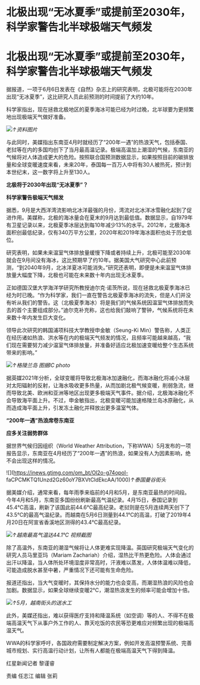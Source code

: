 # 北极出现“无冰夏季”或提前至2030年，科学家警告北半球极端天气频发

# 北极出现“无冰夏季”或提前至2030年，科学家警告北半球极端天气频发

据报道，一项于6月6日发表在《自然》杂志上的研究表明，北极可能将在2030年出现“无冰夏季”，这比研究人员此前预测的时间提前了大约10年。

科学家指出，现在拯救北极地区的夏季海冰可能已经为时过晚，北半球要为更频繁地出现极端天气做好准备。

![](https://inews.gtimg.com/om_bt/OIeOIjc3CcCdqsCA_v2yqK5dHxvlkilzutLHPtOj4sDz0AA/1000)_↑资料图片_

与此同时，美媒指出东南亚4月时就经历了“200年一遇”的热浪天气，包括泰国、老挝等在内的多国均创下了当月最高温记录。极端高温加上潮湿的气候，东南亚的气候将对人体造成更大的危险。按照联合国预测数据显示，如果按照目前的碳排放量和全球变暖速度来看，未来20年，泰国每一百万人中将有30人被热死，预计到本世纪末，这一数字将上升至130人。

**北极将于2030年出现“无冰夏季”？**

**科学家警告极端天气频发**

据悉，9月是大西洋湾流影响北冰洋最强的月份，湾流对北冰洋冰雪融化起到了促进作用。美媒称，北极的海冰量会在夏末的9月达到最低值。数据显示，自1979年有卫星记录以来，北极夏季冰层达到每10年减少13%的水平。2012年，北极海冰面积创最低纪录，仅有340万平方公里，2020年和2019年海冰面积也处于历史低位。

研究表明，如果未来温室气体排放量缓慢下降或者持续上升，北极可能至2030年就会在9月间没有海冰，这比预期早了约10年。据美国大气研究中心此前预测，“到2040年9月，北冰洋夏冰可能消失。”研究还表明，即便是未来温室气体排放量大幅度下降，北极也可能在未来数十年内出现无冰夏季。

正如德国汉堡大学海洋学研究所教授迪尔克·诺茨所说，现在拯救北极夏季海冰已经为时已晚。“作为科学家，我们一直在警告北极夏季海冰的流失，但是人们并没有听从我们的警告。这（北极夏季海冰）将是我们的气候系统因温室气体排放而失去的首个主要组成部分。”迪尔克补充称，这也给我们敲响了警钟，气候系统将在未来数十年内发生巨大变化。

领导此次研究的韩国浦项科技大学教授申金敏（Seung-Ki
Min）警告称，人类正在经历诸如热浪、洪水等在内的极端天气频发的情况，且频率可能越来越高，“我们现在需要努力减少温室气体排放量，并准备好适应北极加速变暖给整个生态系统带来的影响。”

![](https://inews.gtimg.com/om_bt/OiJybZLluq7ewD4IGcNMY6Yx8slXRUfYEhjKTYXrcfdNsAA/1000)_↑格陵兰岛
图据IC photo_

据英媒2021年分析，全球变暖将导致北极海冰加速融化，而海冰融化将减小冰层对太阳辐射的反射，让海水吸收更多热量，从而加剧北极气候变暖，削弱急流，继而导致北美、欧洲和亚洲等地区出现更多极端天气事件。据介绍，北极海冰融化不会导致海平面上升。不过，申金敏指出，北极变暖可能加速格陵兰岛冰原融化，从而造成海平面上升，引发冻土融化并释放出更多温室气体。

**“200年一遇”热浪席卷东南亚**

**应多关注弱势群体**

据世界气候归因组织（World Weather
Attribution，下称WWA）5月发布的一项报告显示，东南亚在4月经历了“200年一遇”的热浪，如果没有人为因素影响，绝不会出现这样的情况。

![](https://inews.gtimg.com/om_bt/Ol2o-g74opol-
faCPCMKTQ1Unzd2Gz60oY7BXVtCldEkcAA/1000)_↑泰国曼谷街头_

据美媒介绍，通常来看，每年雨季来临前的4月和5月，是东南亚最热的时间段。今年4月和5月，东南亚多国纷纷刷新最高气温纪录。4月15日，泰国记录到45.4℃高温，刷新了该国此前44.6℃最高纪录。老挝则是在5月连续两天创下了43.5℃的最高气温纪录。而越南在5月6日测量到44.1℃的高温，打破了2019年4月20日在阿宣省香溪地区测得的43.4℃最高纪录。

![](https://inews.gtimg.com/om_bt/OEBAStC5uDFIsj9ukn5gK5dWu4f5p3JQQtAiokxn827M0AA/1000)_↑越南最高气温达44.1℃
视频截图_

除了高温外，东南亚的潮湿气候将让人体更难实现降温。英国研究极端天气变化的研究人员马里亚玛（Mariam
Zachariah）介绍，湿热比干热更危险。人体会通过出汗以降温，当人体所处环境湿度非常高时，汗液难以蒸发，人体体温难以降低，可能造成脱水甚至中暑，严重情况下还可能有生命危险。

报道还指出，当大气变暖时，其保持水分的能力也会变高，而潮湿热浪的风险也会加剧。数据显示，如果全球继续变暖2℃，潮湿热浪发生的频率可能会增加十倍。

![](https://inews.gtimg.com/om_bt/OtvUWIBfh5Yf77dFu5-4Fgq6F-klkSVL1w6p3TkzKApt0AA/1000)_↑5月，越南街头的送水工_

此外，美媒还指出，难以获得医疗支持和降温系统（如空调）等的人、不得不在极端高温天气下从事户外工作的人、靠天吃饭的农民等恐更难应对频繁出现的极端高温天气。

WWA的科学家呼吁，各国政府需要制定解决方案，例如开发高温预警系统、完善城市规划、实行高温行动计划，让所有人都能在极端高温天气下得到降温。

红星新闻记者 黎谨睿

责编 任志江 编辑 张莉

